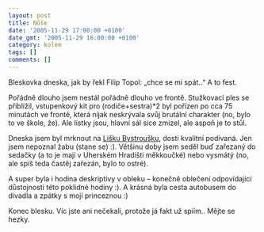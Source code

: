 ```yaml
---
layout: post
title: Nůše
date: '2005-11-29 17:00:00 +0100'
date_gmt: '2005-11-29 16:00:00 +0100'
category: kolem
tags: []
comments: []
---
```

<p>Bleskovka dneska, jak by řekl Filip Topol: &bdquo;chce se mi spát..&ldquo;
A to fest.</p>
<p>Pořádně dlouho jsem nestál pořádně dlouho ve frontě. Stužkovací ples
se přiblížil, vstupenkový kit pro (rodiče+sestra)*2 byl pořízen po cca 75
minutách ve frontě, která nijak neskrývala svůj brutální charakter
(no, bylo to ve škole, že). Ale lístky jsou, hlavní sál sice zmizel,
ale aspoň je to stůl.</p>
<p>Dneska jsem byl mrknout na
<a href="http://www.provazek.cz/anotace.asp?Typ=20&ID=P0329">Lišku Bystroušku</a>,
dosti kvalitní podívaná. Jen jsem nepoznal žabu (stane se) :). Většinu doby
jsem seděl buď zařezaný do sedačky (a to je mají v Uherském Hradišti
měkkoučké) nebo vysmátý (no, ale spíš teda častěj zařezán, bylo to ostré).</p>
<p>A super byla i hodina deskriptivy v obleku &ndash; konečně oblečení odpovídající
důstojnosti této poklidné hodiny :). A krásná byla cesta autobusem do divadla
a zpátky s mojí princeznou :)</p>
<p>Konec blesku. Víc jste ani nečekali, protože já fakt už spíím.. Mějte se hezky.</p>

